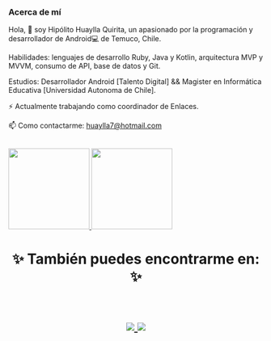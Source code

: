### Acerca de mí

Hola, 👋 soy Hipólito Huaylla Quirita, un apasionado por la programación y desarrollador de Android💻 de Temuco, Chile.


Habilidades: lenguajes de desarrollo Ruby, Java y Kotlin, arquitectura MVP y MVVM, consumo de API, base de datos y Git.

Estudios: Desarrollador Android [Talento Digital] && Magister en Informática Educativa [Universidad Autonoma de Chile].

⚡ Actualmente trabajando como coordinador de Enlaces.

📫 Como contactarme: huaylla7@hotmail.com

<br/>

<a href="https://github.com/hipo777">
  <img height="160em" src="https://github-readme-stats.vercel.app/api?username=hipo777&theme=buefy&show_icons=true" />
  <img height="160em" src="https://github-readme-stats.vercel.app/api/top-langs/?username=hipo777&theme=buefy&layout=compact" />
</a>

<br/>


<h1 align="center">
✨ También puedes encontrarme en: ✨
  <p align="center"><br/>
   <a href="https://www.linkedin.com/in/hipolito-huaylla-95a67a12b/">
    <img src="https://img.shields.io/badge/Linkedin-huaylla7-blue">
  </a>
  
  <a href="https://www.instagram.com/huaylla7/">
    <img src="https://img.shields.io/badge/instagram-huaylla7-red">
  </a>
  

</p>
</h1>
